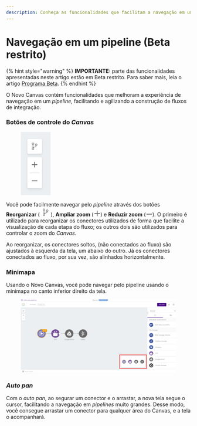 ```yaml
---
description: Conheça as funcionalidades que facilitam a navegação em um pipeline
---
```


# Navegação em um pipeline (Beta restrito)

{% hint style="warning" %}
**IMPORTANTE:** parte das funcionalidades apresentadas neste artigo estão em Beta restrito. Para saber mais, leia o artigo [Programa Beta](../../geral/programa-beta.md).
{% endhint %}

O Novo Canvas contém funcionalidades que melhoram a experiência de navegação em um _pipeline_, facilitando e agilizando a construção de fluxos de integração.

### Botões de controle do _Canvas_ <a href="#h_b1362a896d" id="h_b1362a896d"></a>

<figure><img src="../../.gitbook/assets/image4.png" alt=""><figcaption></figcaption></figure>

Você pode facilmente navegar pelo _pipeline_ através dos botões **Reorganizar** (![](<../../.gitbook/assets/image3 (2).png>)), **Ampliar zoom** (![](../../.gitbook/assets/image1.png)) e **Reduzir zoom** (![](<../../.gitbook/assets/image5 (3).png>)). O primeiro é utilizado para reorganizar os conectores utilizados de forma que facilite a visualização de cada etapa do fluxo; os outros dois são utilizados para controlar o zoom do _Canvas_.

Ao reorganizar, os conectores soltos, (não conectados ao fluxo) são ajustados à esquerda da tela, um abaixo do outro. Já os conectores conectados ao fluxo, por sua vez, são alinhados horizontalmente.

### Minimapa <a href="#h_45f6ee41a4" id="h_45f6ee41a4"></a>

Usando o Novo Canvas, você pode navegar pelo pipeline usando o minimapa no canto inferior direito da tela.

<figure><img src="../../.gitbook/assets/image2 (2).png" alt=""><figcaption></figcaption></figure>

### _Auto pan_ <a href="#h_0009c98480" id="h_0009c98480"></a>

Com o _auto pan_, ao segurar um conector e o arrastar, a nova tela segue o cursor, facilitando a navegação em _pipelines_ muito grandes. Desse modo, você consegue arrastar um conector para qualquer área do Canvas, e a tela o acompanhará.
